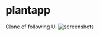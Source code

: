 # plantapp

Clone of following UI
![screenshots](https://user-images.githubusercontent.com/80746702/177049694-26bf9d5e-3489-4465-96d7-e9262c189533.png)
